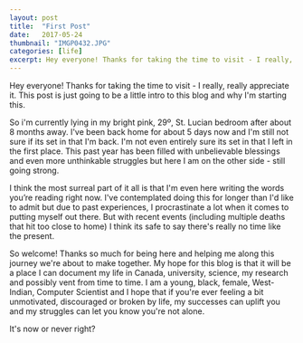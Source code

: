 ```yaml
---
layout: post
title:  "First Post"
date:   2017-05-24
thumbnail: "IMGP0432.JPG"
categories: [life]
excerpt: Hey everyone! Thanks for taking the time to visit - I really, really appreciate it. This post is just going to be a little intro to this blog and why I'm starting this. So i'm currently lying in my bright pink, 29º, St. Lucian bedroom
---
```

<p>Hey everyone! Thanks for taking the time to visit - I really, really appreciate it. This post is just going to be a little intro to this blog and why I'm starting this.</p>
<p>So i'm currently lying in my bright pink, 29º, St. Lucian bedroom after about 8 months away. I've been back home for about 5 days now and I'm still not sure if its set in that I'm back. I'm not even entirely sure its set in that I left in the first place. This past year has been filled with unbelievable blessings and even more unthinkable struggles but here I am on the other side - still going strong.</p> 
<p>I think the most surreal part of it all is that I'm even here writing the words you’re reading right now. I've contemplated doing this for longer than I'd like to admit but due to past experiences, I procrastinate a lot when it comes to putting myself out there. But with recent events (including multiple deaths that hit too close to home) I think its safe to say there's really no time like the present.</p>
<p>So welcome! Thanks so much for being here and helping me along this journey we're about to make together. My hope for this blog is that it will be a place I can document my life in Canada, university, science, my research and possibly vent from time to time. I am a young, black, female, West-Indian, Computer Scientist and I hope that if you're ever feeling a bit unmotivated, discouraged or broken by life, my successes can uplift you and my struggles can let you know you're not alone.</p>
<p>It's now or never right?</p>
